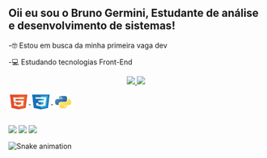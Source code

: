 ## Oii eu sou o Bruno Germini, Estudante de análise e desenvolvimento de sistemas!




-🤓 Estou em busca da minha primeira vaga dev

-💻 Estudando tecnologias Front-End



<div align="center">
  <a href="https://github.com/Brunogermini">
  <img height="150em" src="https://github-readme-stats.vercel.app/api?username=Brunogermini&show_icons=true&theme=dark&include_all_commits=true&count_private=true"/>
  <img height="150em" src="https://github-readme-stats.vercel.app/api/top-langs/?username=Brunogermini&layout=compact&langs_count=7&theme=dark"/>
   
</div>
  <div style="display: inline_block"><br>
 
 
  <img align="center" alt="Rafa-HTML" height="30" width="40" src="https://raw.githubusercontent.com/devicons/devicon/master/icons/html5/html5-original.svg">
  <img align="center" alt="Rafa-CSS" height="30" width="40" src="https://raw.githubusercontent.com/devicons/devicon/master/icons/css3/css3-original.svg">
  <img align="center" alt="Rafa-Python" height="30" width="40" src="https://raw.githubusercontent.com/devicons/devicon/master/icons/python/python-original.svg">
</div>
  <br>
  <div> 
 
  <a href="https://instagram.com/Brunogermini" target="_blank"><img src="https://img.shields.io/badge/-Instagram-%23E4405F?style=for-the-badge&logo=instagram&logoColor=white" target="_blank"></a>
  <a href = "mailto:brunogermini@hotmail.com"><img src="https://img.shields.io/badge/-Gmail-%23333?style=for-the-badge&logo=gmail&logoColor=white" target="_blank"></a>
  <a href="https://www.linkedin.com/in/bruno-henrique-germini-69aa6820b/" target="_blank"><img src="https://img.shields.io/badge/-LinkedIn-%230077B5?style=for-the-badge&logo=linkedin&logoColor=white" target="_blank"></a> 
    
   ![Snake animation](https://github.com/Brunogermini/Brunogermini/blob/output/github-contribution-grid-snake.svg)
    
  </div>
  
